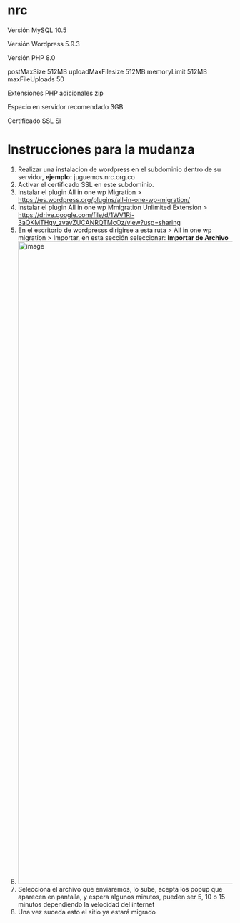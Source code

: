 # nrc

Versión MySQL
10.5

Versión Wordpress
5.9.3

Versión PHP
8.0

  postMaxSize 512MB
  uploadMaxFilesize 512MB
  memoryLimit 512MB
  maxFileUploads 50
  
Extensiones PHP adicionales
zip

Espacio en servidor recomendado
3GB

Certificado SSL
Si

<h1>Instrucciones para la mudanza</h1>

1. Realizar una instalacion de wordpress en el subdominio dentro de su servidor, <b>ejemplo:</b> juguemos.nrc.org.co
2. Activar el certificado SSL en este subdominio.
3. Instalar el plugin All in one wp Migration > https://es.wordpress.org/plugins/all-in-one-wp-migration/
4. Instalar el plugin All in one wp Mmigration Unlimited Extension > https://drive.google.com/file/d/1WV1Ri-3aQKMTHgv_zvavZUCANRQTMcOz/view?usp=sharing
5. En el escritorio de wordpresss dirigirse a esta ruta > All in one wp migration > Importar, en esta sección seleccionar: <b>Importar de Archivo</b>
6. <img width="1439" alt="image" src="https://user-images.githubusercontent.com/90091108/165555344-19865144-3fce-4b8e-a064-35270e2de9b5.png">
7. Selecciona el archivo que enviaremos, lo sube, acepta los popup que aparecen en pantalla, y espera algunos minutos, pueden ser 5, 10 o 15 minutos dependiendo la velocidad del internet
8. Una vez suceda esto el sitio ya estará migrado
